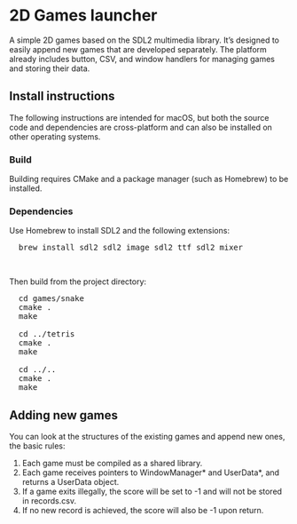 # 2D Games launcher
A simple 2D games  based on the SDL2 multimedia library.
It’s designed to easily append new games that are developed separately.
The platform already includes button, CSV, and window handlers for managing games and storing their data.<br>

## Install instructions
The following instructions are intended for macOS, but both the source code and dependencies are cross-platform and can also be installed on other operating systems.<br>
### Build
Building requires CMake and a package manager (such as Homebrew) to be installed.

### Dependencies 
Use Homebrew to install SDL2 and the following extensions:
<pre>
  brew install sdl2 sdl2_image sdl2_ttf sdl2_mixer
</pre> <br>

Then build from the project directory:
<pre>
  cd games/snake 
  cmake .
  make

  cd ../tetris
  cmake .
  make

  cd ../..
  cmake .
  make
</pre>

## Adding new games
You can look at the structures of the existing games and append new ones, the basic rules:<br>
1. Each game must be compiled as a shared library.
2. Each game receives pointers to WindowManager* and UserData*, and returns a UserData object.
3. If a game exits illegally, the score will be set to -1 and will not be stored in records.csv.
4. If no new record is achieved, the score will also be -1 upon return.



